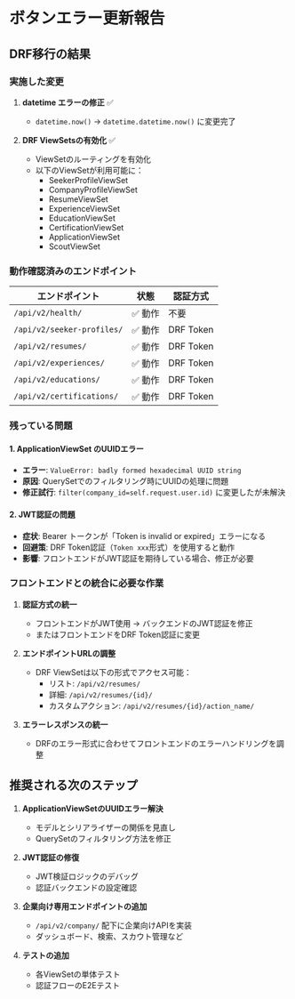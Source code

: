 # ボタンエラー更新報告

## DRF移行の結果

### 実施した変更
1. **datetime エラーの修正** ✅
   - `datetime.now()` → `datetime.datetime.now()` に変更完了

2. **DRF ViewSetsの有効化** ✅
   - ViewSetのルーティングを有効化
   - 以下のViewSetが利用可能に：
     - SeekerProfileViewSet
     - CompanyProfileViewSet
     - ResumeViewSet
     - ExperienceViewSet
     - EducationViewSet
     - CertificationViewSet
     - ApplicationViewSet
     - ScoutViewSet

### 動作確認済みのエンドポイント
| エンドポイント | 状態 | 認証方式 |
|------------|------|---------|
| `/api/v2/health/` | ✅ 動作 | 不要 |
| `/api/v2/seeker-profiles/` | ✅ 動作 | DRF Token |
| `/api/v2/resumes/` | ✅ 動作 | DRF Token |
| `/api/v2/experiences/` | ✅ 動作 | DRF Token |
| `/api/v2/educations/` | ✅ 動作 | DRF Token |
| `/api/v2/certifications/` | ✅ 動作 | DRF Token |

### 残っている問題

#### 1. ApplicationViewSet のUUIDエラー
- **エラー**: `ValueError: badly formed hexadecimal UUID string`
- **原因**: QuerySetでのフィルタリング時にUUIDの処理に問題
- **修正試行**: `filter(company_id=self.request.user.id)` に変更したが未解決

#### 2. JWT認証の問題
- **症状**: Bearer トークンが「Token is invalid or expired」エラーになる
- **回避策**: DRF Token認証（`Token xxx`形式）を使用すると動作
- **影響**: フロントエンドがJWT認証を期待している場合、修正が必要

### フロントエンドとの統合に必要な作業

1. **認証方式の統一**
   - フロントエンドがJWT使用 → バックエンドのJWT認証を修正
   - またはフロントエンドをDRF Token認証に変更

2. **エンドポイントURLの調整**
   - DRF ViewSetは以下の形式でアクセス可能：
     - リスト: `/api/v2/resumes/`
     - 詳細: `/api/v2/resumes/{id}/`
     - カスタムアクション: `/api/v2/resumes/{id}/action_name/`

3. **エラーレスポンスの統一**
   - DRFのエラー形式に合わせてフロントエンドのエラーハンドリングを調整

## 推奨される次のステップ

1. **ApplicationViewSetのUUIDエラー解決**
   - モデルとシリアライザーの関係を見直し
   - QuerySetのフィルタリング方法を修正

2. **JWT認証の修復**
   - JWT検証ロジックのデバッグ
   - 認証バックエンドの設定確認

3. **企業向け専用エンドポイントの追加**
   - `/api/v2/company/` 配下に企業向けAPIを実装
   - ダッシュボード、検索、スカウト管理など

4. **テストの追加**
   - 各ViewSetの単体テスト
   - 認証フローのE2Eテスト